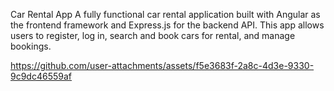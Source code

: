 Car Rental App
A fully functional car rental application built with Angular as the frontend framework and Express.js for the backend API. This app allows users to register, log in, search and book cars for rental, and manage bookings.


https://github.com/user-attachments/assets/f5e3683f-2a8c-4d3e-9330-9c9dc46559af

